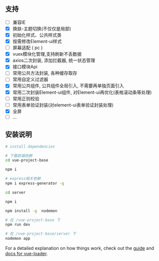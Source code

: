 ## 支持

- [ ] 兼容IE
- [x] 换肤-主题切换(不仅仅是局部)
- [x] 初始化样式、公共样式类
- [x] 按需修改Element-ui样式
- [ ] 屏幕适配 ( pc )
- [x] vuex模块化管理,支持刷新不丢数据
- [x] axios二次封装, 添加拦截器, 统一状态管理
- [x] 接口模块Api
- [ ] 常用公共方法封装, 各种缓存取存
- [ ] 常用自定义过滤器
- [x] 常用公共组件, 公共组件全局引入, 不需要再单独页面引入
- [x] 常用二次封装Element-ui组件, 对Element-ui再优化(表格滚动条等处理)
- [ ] 常用正则校验
- [ ] 常用表单验证封装(对element-ui表单验证封装处理)
- [x] 全屏
- [ ] ...

## 安装说明

``` bash
# install dependencies

# 下载前端依赖
cd vue-project-base

npm i

# express相关依赖
npm i express-generator -g

cd server

npm i

npm install -g  nodemon

# 在 /vue-project-base 下
npm run dev

# 在 /vue-project-base/server 下
nodemon app
```

For a detailed explanation on how things work, check out the [guide](http://vuejs-templates.github.io/webpack/) and [docs for vue-loader](http://vuejs.github.io/vue-loader).
